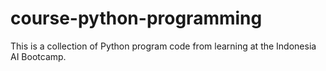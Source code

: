 # course-python-programming
This is a collection of Python program code from learning at the Indonesia AI Bootcamp.

